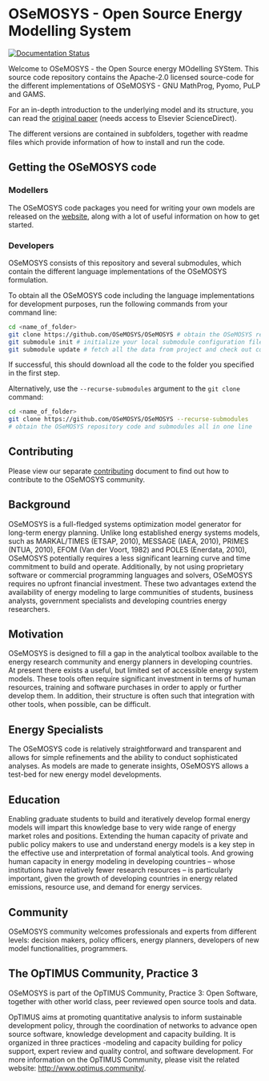 # OSeMOSYS - Open Source Energy Modelling System

[![Documentation Status](https://readthedocs.org/projects/osemosys/badge/?version=latest)](https://osemosys.readthedocs.io/en/latest/?badge=latest)

Welcome to OSeMOSYS - the Open Source energy MOdelling SYStem. This source code
repository contains the Apache-2.0 licensed source-code for the different
implementations of OSeMOSYS - GNU MathProg, Pyomo, PuLP and GAMS.

For an in-depth introduction to the underlying model and its structure, you can
read the [original paper](https://www.sciencedirect.com/science/article/abs/pii/S0301421511004897)
(needs access to Elsevier ScienceDirect).

The different versions are contained in subfolders, together with readme files
which provide information of how to install and run the code.

## Getting the OSeMOSYS code

### Modellers

The OSeMOSYS code packages you need for writing your own models are released on the
[website](http://www.osemosys.org/get-started.html), along with a lot of useful
information on how to get started.

### Developers

OSeMOSYS consists of this repository and several submodules, which contain the different language implementations of
the OSeMOSYS formulation.

To obtain all the OSeMOSYS code including the language implementations
for development purposes, run the following commands from your command line:

```bash
cd <name_of_folder>
git clone https://github.com/OSeMOSYS/OSeMOSYS # obtain the OSeMOSYS repository code
git submodule init # initialize your local submodule configuration file
git submodule update # fetch all the data from project and check out correct commit
```

If successful, this should download all the code to the folder you specified in
the first step.

Alternatively, use the `--recurse-submodules` argument to the `git clone` command:

```bash
cd <name_of_folder>
git clone https://github.com/OSeMOSYS/OSeMOSYS --recurse-submodules
# obtain the OSeMOSYS repository code and submodules all in one line
```

## Contributing

Please view our separate [contributing](https://github.com/OSeMOSYS/OSeMOSYS/blob/master/contributing.md)
document to find out how to contribute to the OSeMOSYS community.

## Background

OSeMOSYS is a full-fledged systems optimization model generator for long-term
energy planning.
Unlike long established energy systems models,
such as MARKAL/TIMES (ETSAP, 2010), MESSAGE (IAEA, 2010), PRIMES (NTUA, 2010),
EFOM (Van der Voort, 1982) and POLES (Enerdata, 2010),
OSeMOSYS potentially requires a less significant learning curve and time
commitment to build and operate.
Additionally, by not using proprietary software or commercial programming
languages and solvers, OSeMOSYS requires no upfront financial investment.
These two advantages extend the availability of energy modeling
to large communities of students, business analysts, government specialists
and developing countries energy researchers.

## Motivation

OSeMOSYS is designed to fill a gap in the analytical toolbox available to the energy research community and energy planners in developing countries. At present there exists a useful, but limited set of accessible energy system models. These tools often require significant investment in terms of human resources, training and software purchases in order to apply or further develop them. In addition, their structure is often such that integration with other tools, when possible, can be difficult.

## Energy Specialists

The OSeMOSYS code is relatively straightforward and transparent and allows for simple refinements and the ability to conduct sophisticated analyses. As models are made to generate insights, OSeMOSYS allows a test-bed for new energy model developments.

## Education

Enabling graduate students to build and iteratively develop formal energy models will impart this knowledge base to very wide range of energy market roles and positions. Extending the human capacity of private and public policy makers to use and understand energy models is a key step in the effective use and interpretation of formal analytical tools. And growing human capacity in energy modeling in developing countries – whose institutions have relatively fewer research resources – is particularly important, given the growth of developing countries in energy related emissions, resource use, and demand for energy services.

## Community

OSeMOSYS community welcomes professionals and experts from different levels: decision makers, policy officers, energy planners, developers of new model functionalities, programmers.

## The OpTIMUS Community, Practice 3

OSeMOSYS is part of the OpTIMUS Community, Practice 3: Open Software, together with other world class, peer reviewed open source tools and data.

OpTIMUS aims at promoting quantitative analysis to inform sustainable development policy, through the coordination of networks to advance open source software, knowledge development and capacity building. It is organized in three practices -modeling and capacity building for policy support, expert review and quality control, and software development.
For more information on the OpTIMUS Community, please visit the related website: http://www.optimus.community/.
